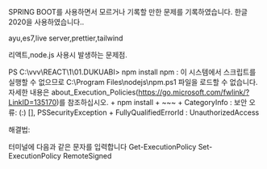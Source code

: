SPRING BOOT를 사용하면서 모르거나 기록할 만한 문제를 기록하였습니다.
한글 2020을 사용하였습니다..


ayu,es7,live server,prettier,tailwind


리액트,node.js 사용시 발생하는 문제점.

PS C:\vvv\REACT\1\01.DUKUABI> npm install npm : 이 시스템에서 스크립트를 실행할 수 없으므로 C:\Program Files\nodejs\npm.ps1 파일을 로드할 수 없습니다. 자세한 내용은 about_Execution_Policies(https://go.microsoft.com/fwlink/?LinkID=135170)를 참조하십시오. + npm install + ~~~ + CategoryInfo : 보안 오류: (:) [], PSSecurityException + FullyQualifiedErrorId : UnauthorizedAccess

해결법: 

터미널에 다음과 같은 문자를 입력합니다
Get-ExecutionPolicy
Set-ExecutionPolicy RemoteSigned
